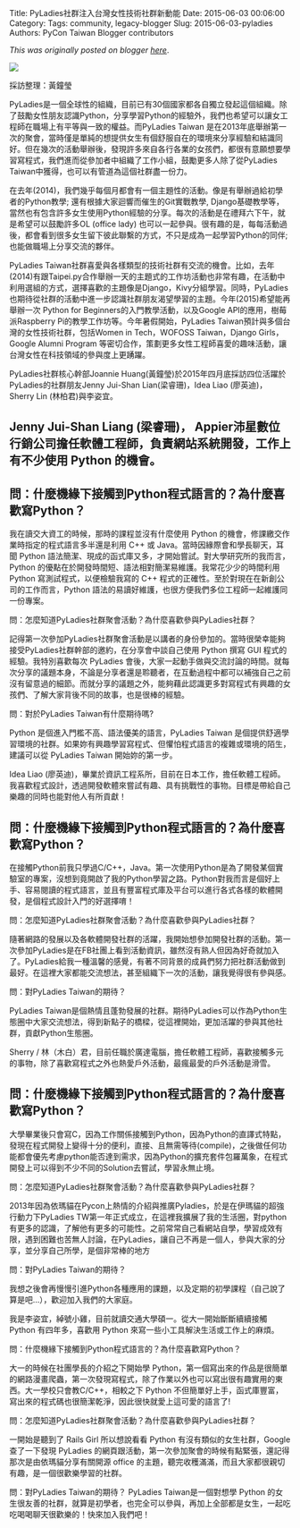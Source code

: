 Title: PyLadies社群注入台灣女性技術社群新動能
Date: 2015-06-03 00:06:00
Category:
Tags: community, legacy-blogger
Slug: 2015-06-03-pyladies
Authors: PyCon Taiwan Blogger contributors

*This was originally posted on blogger [here](https://pycontw.blogspot.com/2015/06/pyladies.html)*.

<!--more-->




[![](http://3.bp.blogspot.com/-rngJ22Kn8Po/VW3UYXDwBfI/AAAAAAAAJtM/NqFrdw4P5Wg/s400/pyladies_v1.0.png)](http://3.bp.blogspot.com/-rngJ22Kn8Po/VW3UYXDwBfI/AAAAAAAAJtM/NqFrdw4P5Wg/s1600/pyladies_v1.0.png)


採訪整理：黃鐘瑩  




PyLadies是一個全球性的組織，目前已有30個國家都各自獨立發起這個組織。除了鼓勵女性朋友認識Python，分享學習Python的經驗外，我們也希望可以讓女工程師在職場上有平等與一致的權益。而PyLadies Taiwan 是在2013年底舉辦第一次的聚會，當時僅是單純的想提供女生有個舒服自在的環境來分享經驗和結識同好。但在幾次的活動舉辦後，發現許多來自各行各業的女孩們，都很有意願想要學習寫程式，我們進而從參加者中組織了工作小組，鼓勵更多人除了從PyLadies Taiwan中獲得，也可以有管道為這個社群盡一份力。


在去年(2014)，我們幾乎每個月都會有一個主題性的活動。像是有舉辦過給初學者的Python教學; 還有根據大家迴響而催生的Git實戰教學, Django基礎教學等，當然也有包含許多女生使用Python經驗的分享。每次的活動是在禮拜六下午，就是希望可以鼓勵許多OL (office lady) 也可以一起參與。很有趣的是，每每活動過後，都會看到很多女生留下彼此聯繫的方式，不只是成為一起學習Python的同伴; 也能做職場上分享交流的夥伴。


PyLadies Taiwan社群喜愛與各樣類型的技術社群有交流的機會。比如，去年(2014)有跟Taipei.py合作舉辦一天的主題式的工作坊活動也非常有趣，在活動中利用選組的方式，選擇喜歡的主題像是Django，Kivy分組學習。同時，PyLadies也期待從社群的活動中進一步認識社群朋友渴望學習的主題。今年(2015)希望能再舉辦一次 Python for Beginners的入門教學活動，以及Google API的應用，樹莓派Raspberry Pi的教學工作坊等。今年暑假開始，PyLadies Taiwan預計與多個台灣的女性技術社群，包括Women in Tech，WOFOSS Taiwan，Django Girls，Google Alumni Program 等密切合作，策劃更多女性工程師喜愛的趣味活動，讓台灣女性在科技領域的參與度上更踴躍。


PyLadies社群核心幹部Joannie Huang(黃鐘瑩)於2015年四月底採訪四位活躍於PyLadies的社群朋友Jenny Jui-Shan Lian(梁睿珊)，Idea Liao (廖英迪)，Sherry Lin (林柏君)與李姿宜。


Jenny Jui-Shan Liang (梁睿珊)， Appier沛星數位行銷公司擔任軟體工程師，負責網站系統開發，工作上有不少使用 Python 的機會。
--------------------------------------------------------------------------------




問：什麼機緣下接觸到Python程式語言的？為什麼喜歡寫Python？
------------------------------------



我在讀交大資工的時候，那時的課程並沒有什麼使用 Python 的機會，修課繳交作業時指定的程式語言多半還是利用 C++ 或 Java。當時因緣際會和學長聊天，耳聞 Python 語法簡潔、現成的函式庫又多，才開始嘗試。對大學研究所的我而言，Python 的優點在於開發時間短、語法相對簡潔易維護。我常花少少的時間利用 Python 寫測試程式，以便檢驗我寫的 C++ 程式的正確性。至於對現在在新創公司的工作而言，Python 語法的易讀好維護，也很方便我們多位工程師一起維護同一份專案。


問：怎麼知道PyLadies社群聚會活動？為什麼喜歡參與PyLadies社群？

記得第一次參加PyLadies社群聚會活動是以講者的身份參加的。當時很榮幸能夠接受PyLadies社群幹部的邀約，在分享會中談自己使用 Python 撰寫 GUI 程式的經驗。我特別喜歡每次 PyLadies 會後，大家一起動手做與交流討論的時間。就每次分享的議題本身，不論是分享者還是聆聽者，在互動過程中都可以補強自己之前沒有留意過的細節。而就分享的議題之外，能夠藉此認識更多對寫程式有興趣的女孩們、了解大家背後不同的故事，也是很棒的經驗。


問：對於PyLadies Taiwan有什麼期待嗎?

Python 是個進入門檻不高、語法優美的語言，PyLadies Taiwan 是個提供舒適學習環境的社群。如果妳有興趣學習寫程式、但懼怕程式語言的複雜或環境的陌生，建議可以從 PyLadies Taiwan 開始妳的第一步。


Idea Liao (廖英迪)，畢業於資訊工程系所，目前在日本工作，擔任軟體工程師。我喜歡程式設計，透過開發軟體來嘗試有趣、具有挑戰性的事物。目標是帶給自己樂趣的同時也能對他人有所貢獻！

問：什麼機緣下接觸到Python程式語言的？為什麼喜歡寫Python？
------------------------------------



在接觸Python前我只學過C/C++，Java。第一次使用Python是為了開發某個實驗室的專案，沒想到竟開啟了我的Python學習之路。Python對我而言是個好上手、容易閱讀的程式語言，並且有豐富程式庫及平台可以進行各式各樣的軟體開發，是個程式設計入門的好選擇唷！


問：怎麼知道PyLadies社群聚會活動？為什麼喜歡參與PyLadies社群？

隨著網路的發展以及各軟體開發社群的活躍，我開始想參加開發社群的活動。第一次參加PyLadies是在FB社團上看到活動資訊，雖然沒有熟人但因為好奇就加入了。PyLadies給我一種溫馨的感覺，有著不同背景的成員們努力把社群活動做到最好。在這裡大家都能交流想法，甚至組織下一次的活動，讓我覺得很有參與感。


問：對PyLadies Taiwan的期待？

PyLadies Taiwan是個熱情且蓬勃發展的社群。期待PyLadies可以作為Python生態圈中大家交流想法，得到新點子的橋樑，從這裡開始，更加活躍的參與其他社群，貢獻Python生態圈。



Sherry / 林（木白）君，目前任職於廣達電腦，擔任軟體工程師，喜歡接觸多元的事物，除了喜歡寫程式之外也熱愛戶外活動，最瘋最愛的戶外活動是滑雪。

問：什麼機緣下接觸到Python程式語言的？為什麼喜歡寫Python？
------------------------------------



大學畢業後只會寫C，因為工作關係接觸到Python，因為Python的直譯式特點，發現在程式開發上變得十分的便利，直接、且無需等待(compile)，之後做任何功能都會優先考慮python能否達到需求，因為Python的擴充套件包羅萬象，在程式開發上可以得到不少不同的Solution去嘗試，學習永無止境。


問：怎麼知道PyLadies社群聚會活動？為什麼喜歡參與PyLadies社群？

2013年因為依瑪貓在Pycon上熱情的介紹與推廣Pyladies，於是在伊瑪貓的超強行動力下PyLadies TW第一年正式成立，在這裡我擴展了我的生活圈，對python有更多的認識，了解他有更多的可能性。之前常常自己看網站自學，學習成效有限，遇到困難也苦無人討論，在PyLadies，讓自己不再是一個人，參與大家的分享，並分享自己所學，是個非常棒的地方


問：對PyLadies Taiwan的期待？

我想之後會再慢慢引進Python各種應用的課題，以及定期的初學課程（自己說了算是吧...），歡迎加入我們的大家庭。



我是李姿宜，綽號小雞，目前就讀交通大學碩一。從大一開始斷斷續續接觸 Python 有四年多，喜歡用 Python 來寫一些小工具解決生活或工作上的麻煩。


問：什麼機緣下接觸到Python程式語言的？為什麼喜歡寫Python？

大一的時候在社團學長的介紹之下開始學 Python，第一個寫出來的作品是很簡單的網路漫畫爬蟲，第一次發現寫程式，除了作業以外也可以寫出很有趣實用的東西。大一學校只會教C/C++，相較之下 Python 不但簡單好上手，函式庫豐富，寫出來的程式碼也很簡潔乾淨，因此很快就愛上這可愛的語言了!


問：怎麼知道PyLadies社群聚會活動？為什麼喜歡參與PyLadies社群？

一開始是聽到了 Rails Girl 所以想說看看 Python 有沒有類似的女生社群，Google 查了一下發現 PyLadies 的網頁跟活動，第一次參加聚會的時候有點緊張，還記得那次是由依瑪貓分享有關開源 office 的主題，聽完收穫滿滿，而且大家都很親切有趣，是一個很歡樂學習的社群。


問：對PyLadies Taiwan的期待？
PyLadies Taiwan是一個對想學 Python 的女生很友善的社群，就算是初學者，也完全可以參與，再加上全部都是女生，一起吃吃喝喝聊天很歡樂的！快來加入我們吧！
